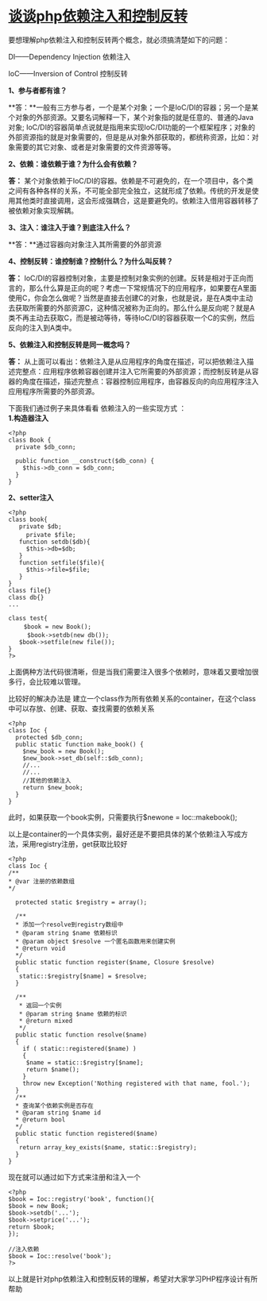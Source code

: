 # [谈谈php依赖注入和控制反转][0]


要想理解php依赖注入和控制反转两个概念，就必须搞清楚如下的问题：

DI——Dependency Injection 依赖注入

IoC——Inversion of Control 控制反转

**1、参与者都有谁？**

**答：**一般有三方参与者，一个是某个对象；一个是IoC/DI的容器；另一个是某个对象的外部资源。又要名词解释一下，某个对象指的就是任意的、普通的Java对象; IoC/DI的容器简单点说就是指用来实现IoC/DI功能的一个框架程序；对象的外部资源指的就是对象需要的，但是是从对象外部获取的，都统称资源，比如：对象需要的其它对象、或者是对象需要的文件资源等等。

**2、依赖：谁依赖于谁？为什么会有依赖？**

**答：** 某个对象依赖于IoC/DI的容器。依赖是不可避免的，在一个项目中，各个类之间有各种各样的关系，不可能全部完全独立，这就形成了依赖。传统的开发是使用其他类时直接调用，这会形成强耦合，这是要避免的。依赖注入借用容器转移了被依赖对象实现解耦。

**3、注入：谁注入于谁？到底注入什么？**

**答：**通过容器向对象注入其所需要的外部资源

**4、控制反转：谁控制谁？控制什么？为什么叫反转？**

**答：** IoC/DI的容器控制对象，主要是控制对象实例的创建。反转是相对于正向而言的，那么什么算是正向的呢？考虑一下常规情况下的应用程序，如果要在A里面使用C，你会怎么做呢？当然是直接去创建C的对象，也就是说，是在A类中主动去获取所需要的外部资源C，这种情况被称为正向的。那么什么是反向呢？就是A类不再主动去获取C，而是被动等待，等待IoC/DI的容器获取一个C的实例，然后反向的注入到A类中。

**5、依赖注入和控制反转是同一概念吗？**

**答：** 从上面可以看出：依赖注入是从应用程序的角度在描述，可以把依赖注入描述完整点：应用程序依赖容器创建并注入它所需要的外部资源；而控制反转是从容器的角度在描述，描述完整点：容器控制应用程序，由容器反向的向应用程序注入应用程序所需要的外部资源。 

下面我们通过例子来具体看看 依赖注入的一些实现方式 ：  
**1.构造器注入**

 

    <?php
    class Book {
      private $db_conn;
      
      public function __construct($db_conn) {
        $this->db_conn = $db_conn;
      }
    }

**2、setter注入**

 

    <?php   
    class book{
       private $db;
    　　　private $file;
       function setdb($db){
         $this->db=$db;
       }
       function setfile($file){
         $this->file=$file;
       }
    }
    class file{}
    class db{}
    ...
     
    class test{
    　　 $book = new Book();
     　　 $book->setdb(new db()); 
       $book->setfile(new file());
    }
    ?>

上面俩种方法代码很清晰，但是当我们需要注入很多个依赖时，意味着又要增加很多行，会比较难以管理。

比较好的解决办法是 建立一个class作为所有依赖关系的container，在这个class中可以存放、创建、获取、查找需要的依赖关系

 

    <?php
    class Ioc {
      protected $db_conn;
      public static function make_book() {
        $new_book = new Book();
        $new_book->set_db(self::$db_conn);
        //...
        //...
        //其他的依赖注入
        return $new_book;
      }
    }

此时，如果获取一个book实例，只需要执行$newone = Ioc::makebook();

以上是container的一个具体实例，最好还是不要把具体的某个依赖注入写成方法，采用registry注册，get获取比较好

 

    <?php
    class Ioc {
    /**
    * @var 注册的依赖数组
    */
      
      protected static $registry = array();
      
      /**
      * 添加一个resolve到registry数组中
      * @param string $name 依赖标识
      * @param object $resolve 一个匿名函数用来创建实例
      * @return void
      */
      public static function register($name, Closure $resolve)
      {
       static::$registry[$name] = $resolve;
      }
      
      /**
       * 返回一个实例
       * @param string $name 依赖的标识
       * @return mixed
       */
      public static function resolve($name)
      {
        if ( static::registered($name) )
        {
         $name = static::$registry[$name];
         return $name();
        }
        throw new Exception('Nothing registered with that name, fool.');
      }
      /**
      * 查询某个依赖实例是否存在
      * @param string $name id
      * @return bool 
      */
      public static function registered($name)
      {
       return array_key_exists($name, static::$registry);
      }
    }

现在就可以通过如下方式来注册和注入一个

 

    <?php
    $book = Ioc::registry('book', function(){
    $book = new Book;
    $book->setdb('...');
    $book->setprice('...');
    return $book;
    });
      
    //注入依赖
    $book = Ioc::resolve('book');
    ?>

以上就是针对php依赖注入和控制反转的理解，希望对大家学习PHP程序设计有所帮助

[0]: http://www.cnblogs.com/phpper/p/6716375.html